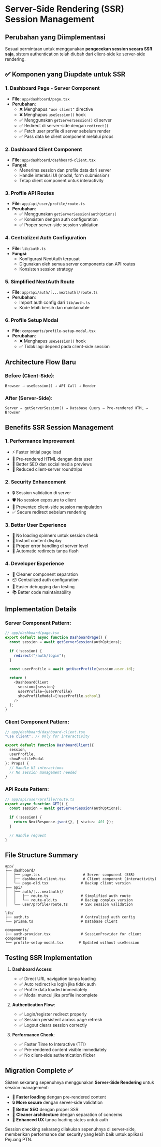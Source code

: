 # Server-Side Rendering (SSR) Session Management

## Perubahan yang Diimplementasi

Sesuai permintaan untuk menggunakan **pengecekan session secara SSR saja**, sistem authentication telah diubah dari client-side ke server-side rendering.

## ✅ Komponen yang Diupdate untuk SSR

### 1. **Dashboard Page - Server Component**
- **File**: `app/dashboard/page.tsx`
- **Perubahan**:
  - ❌ Menghapus `"use client"` directive
  - ❌ Menghapus `useSession()` hook
  - ✅ Menggunakan `getServerSession()` di server
  - ✅ Redirect di server-side dengan `redirect()`
  - ✅ Fetch user profile di server sebelum render
  - ✅ Pass data ke client component melalui props

### 2. **Dashboard Client Component**
- **File**: `app/dashboard/dashboard-client.tsx`
- **Fungsi**: 
  - Menerima session dan profile data dari server
  - Handle interaksi UI (modal, form submission)
  - Tetap client component untuk interactivity

### 3. **Profile API Routes**
- **File**: `app/api/user/profile/route.ts`
- **Perubahan**:
  - ✅ Menggunakan `getServerSession(authOptions)`
  - ✅ Konsisten dengan auth configuration
  - ✅ Proper server-side session validation

### 4. **Centralized Auth Configuration**
- **File**: `lib/auth.ts`
- **Fungsi**:
  - Konfigurasi NextAuth terpusat
  - Digunakan oleh semua server components dan API routes
  - Konsisten session strategy

### 5. **Simplified NextAuth Route**
- **File**: `app/api/auth/[...nextauth]/route.ts`
- **Perubahan**:
  - Import auth config dari `lib/auth.ts`
  - Kode lebih bersih dan maintainable

### 6. **Profile Setup Modal**
- **File**: `components/profile-setup-modal.tsx`
- **Perubahan**:
  - ❌ Menghapus `useSession()` hook
  - ✅ Tidak lagi depend pada client-side session

## Architecture Flow Baru

### Before (Client-Side):
```
Browser → useSession() → API Call → Render
```

### After (Server-Side):
```
Server → getServerSession() → Database Query → Pre-rendered HTML → Browser
```

## Benefits SSR Session Management

### 1. **Performance Improvement**
- ⚡ Faster initial page load
- 🎯 Pre-rendered HTML dengan data user
- 📱 Better SEO dan social media previews
- 🔄 Reduced client-server roundtrips

### 2. **Security Enhancement**
- 🔒 Session validation di server
- 🛡️ No session exposure to client
- 🚫 Prevented client-side session manipulation
- ✅ Secure redirect sebelum rendering

### 3. **Better User Experience**
- 🚀 No loading spinners untuk session check
- 🎨 Instant content display
- 📄 Proper error handling di server level
- 🔄 Automatic redirects tanpa flash

### 4. **Developer Experience**
- 🧹 Cleaner component separation
- 📦 Centralized auth configuration
- 🔧 Easier debugging dan testing
- 📚 Better code maintainability

## Implementation Details

### Server Component Pattern:
```typescript
// app/dashboard/page.tsx
export default async function DashboardPage() {
  const session = await getServerSession(authOptions);
  
  if (!session) {
    redirect("/auth/login");
  }

  const userProfile = await getUserProfile(session.user.id);
  
  return (
    <DashboardClient 
      session={session}
      userProfile={userProfile}
      showProfileModal={!userProfile.school}
    />
  );
}
```

### Client Component Pattern:
```typescript
// app/dashboard/dashboard-client.tsx
"use client"; // Only for interactivity

export default function DashboardClient({ 
  session, 
  userProfile, 
  showProfileModal 
}: Props) {
  // Handle UI interactions
  // No session management needed
}
```

### API Route Pattern:
```typescript
// app/api/user/profile/route.ts
export async function GET() {
  const session = await getServerSession(authOptions);
  
  if (!session) {
    return NextResponse.json({}, { status: 401 });
  }
  
  // Handle request
}
```

## File Structure Summary

```
app/
├── dashboard/
│   ├── page.tsx                    # Server component (SSR)
│   ├── dashboard-client.tsx        # Client component (interactivity)
│   └── page-old.tsx               # Backup client version
├── api/
│   ├── auth/[...nextauth]/
│   │   ├── route.ts               # Simplified auth route
│   │   └── route-old.ts           # Backup complex version
│   └── user/profile/route.ts      # SSR session validation

lib/
├── auth.ts                        # Centralized auth config
└── prisma.ts                      # Database client

components/
├── auth-provider.tsx              # SessionProvider for client components
└── profile-setup-modal.tsx       # Updated without useSession
```

## Testing SSR Implementation

1. **Dashboard Access**:
   - ✅ Direct URL navigation tanpa loading
   - ✅ Auto redirect ke login jika tidak auth
   - ✅ Profile data loaded immediately
   - ✅ Modal muncul jika profile incomplete

2. **Authentication Flow**:
   - ✅ Login/register redirect properly
   - ✅ Session persistent across page refresh
   - ✅ Logout clears session correctly

3. **Performance Check**:
   - ✅ Faster Time to Interactive (TTI)
   - ✅ Pre-rendered content visible immediately
   - ✅ No client-side authentication flicker

## Migration Complete ✅

Sistem sekarang sepenuhnya menggunakan **Server-Side Rendering** untuk session management:

- 🚀 **Faster loading** dengan pre-rendered content
- 🔒 **More secure** dengan server-side validation
- 🎯 **Better SEO** dengan proper SSR
- 🧹 **Cleaner architecture** dengan separation of concerns
- 📱 **Enhanced UX** tanpa loading states untuk auth

Session checking sekarang dilakukan sepenuhnya di server-side, memberikan performance dan security yang lebih baik untuk aplikasi Pejuang PTN.